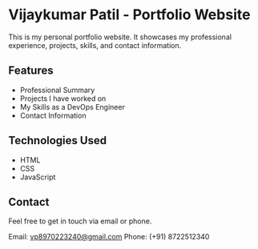 # Vijaykumar Patil - Portfolio Website

This is my personal portfolio website. It showcases my professional experience, projects, skills, and contact information.

## Features
- Professional Summary
- Projects I have worked on
- My Skills as a DevOps Engineer
- Contact Information

## Technologies Used
- HTML
- CSS
- JavaScript

## Contact
Feel free to get in touch via email or phone.

Email: vp8970223240@gmail.com
Phone: (+91) 8722512340

